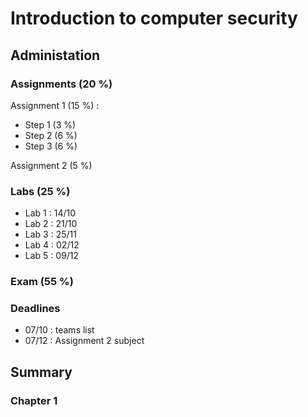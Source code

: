 # Introduction to computer security

## Administation

### Assignments (20 %)

Assignment 1 (15 %) : 
- Step 1 (3 %)
- Step 2 (6 %)
- Step 3 (6 %)

Assignment 2 (5 %)

### Labs (25 %)

- Lab 1 : 14/10
- Lab 2 : 21/10
- Lab 3 : 25/11
- Lab 4 : 02/12
- Lab 5 : 09/12

### Exam (55 %)

### Deadlines

- 07/10 : teams list
- 07/12 : Assignment 2 subject

## Summary

### Chapter 1